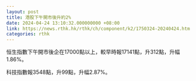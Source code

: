 ```yaml
---
layout: post
title: 港股下午開市後升約2%
date: 2024-04-24 13:10:32.000000000 +08:00
link: https://news.rthk.hk/rthk/ch/component/k2/1750324-20240424.htm
categories: rthk
---
```


恒生指數下午開市後企在17000點以上，較早時報17141點，升312點，升幅1.86%。

科技指數報3548點，升99點，升幅2.87%。
